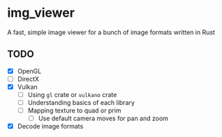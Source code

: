 # img_viewer
A fast, simple image viewer for a bunch of image formats written in Rust

## TODO
- [x] OpenGL
- [ ] DirectX
- [x] Vulkan
  - [ ] Using `gl` crate or `vulkano` crate
  - [ ] Understanding basics of each library
  - [ ] Mapping texture to quad or prim
    - [ ] Use default camera moves for pan and zoom
- [x] Decode image formats
